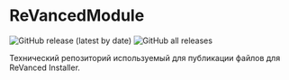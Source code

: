 # ReVancedModule
![GitHub release (latest by date)](https://img.shields.io/github/downloads/B1ays/ReVancedModule/latest/total)
![GitHub all releases](https://img.shields.io/github/downloads/B1ays/ReVancedModule/total)

Технический репозиторий используемый для публикации файлов для ReVanced Installer.
